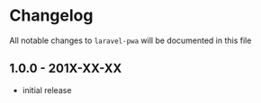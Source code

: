 # Changelog

All notable changes to `laravel-pwa` will be documented in this file

## 1.0.0 - 201X-XX-XX

- initial release
